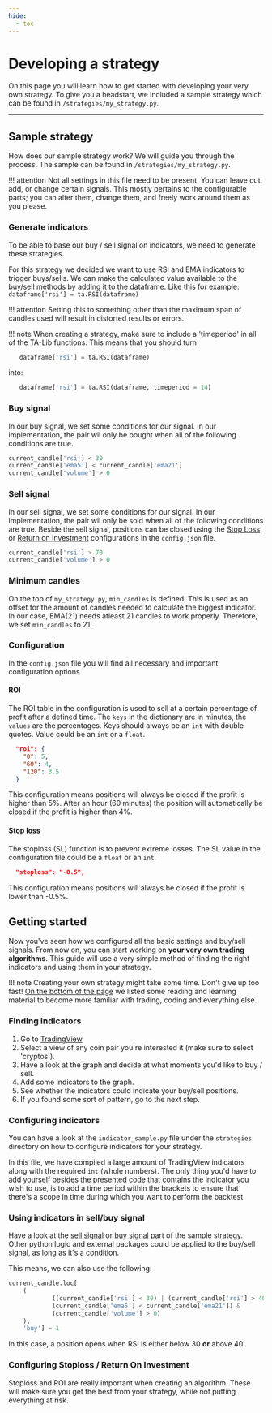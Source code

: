 ```yaml
---
hide:
  - toc
---
```

# Developing a strategy
On this page you will learn how to get started with developing your very own strategy. To give you a headstart, we included a sample strategy which can be found in ``/strategies/my_strategy.py``. 
***
## Sample strategy
How does our sample strategy work? We will guide you through the process. The sample can be found in ``/strategies/my_strategy.py``. 

!!! attention
    Not all settings in this file need to be present. You can leave out, add, or change certain signals. This mostly pertains to the configurable parts; you can alter them, change them, and freely work around them as you please.

### Generate indicators
To be able to base our buy / sell signal on indicators, we need to generate these strategies. 

For this strategy we decided we want to use RSI and EMA indicators to trigger buys/sells. We can make the calculated value available to the buy/sell methods by adding it to the dataframe. Like this for example: 
``dataframe['rsi'] = ta.RSI(dataframe)``

!!! attention
    Setting this to something other than the maximum span of candles used will result in distorted results or errors.

!!! note
    When creating a strategy, make sure to include a 'timeperiod' in all of the TA-Lib functions. This means that you should turn 
```python 
   dataframe['rsi'] = ta.RSI(dataframe)
```
into:
```python
   dataframe['rsi'] = ta.RSI(dataframe, timeperiod = 14)
```

### Buy signal
In our buy signal, we set some conditions for our signal. In our implementation, the pair wil only be bought when all of the following conditions are true.
```python
current_candle['rsi'] < 30
current_candle['ema5'] < current_candle['ema21']
current_candle['volume'] > 0
```

### Sell signal
In our sell signal, we set some conditions for our signal. In our implementation, the pair wil only be sold when all of the following conditions are true. Beside the sell signal, positions can be closed using the [Stop Loss](#stop-loss) or [Return on Investment](#ROI) configurations in the ``config.json`` file.
```python
current_candle['rsi'] > 70
current_candle['volume'] > 0
```

### Minimum candles 
On the top of ``my_strategy.py``, ``min_candles`` is defined. This is used as an offset for the amount of candles needed to calculate the biggest indicator. In our case, EMA(21) needs atleast 21 candles to work properly. Therefore, we set ``min_candles`` to 21. 

### Configuration
In the ``config.json`` file you will find all necessary and important configuration options. 
#### ROI
The ROI table in the configuration is used to sell at a certain percentage of profit after a defined time. The `keys` in the dictionary are in minutes, the `values` are the percentages. Keys should always be an `int` with double quotes. Value could be an `int` or a `float`.
```json
  "roi": {
    "0": 5,
    "60": 4,
    "120": 3.5
  }
```
This configuration means positions will always be closed if the profit is higher than 5%. After an hour (60 minutes) the position will automatically be closed if the profit is higher than 4%.

#### Stop loss
The stoploss (SL) function is to prevent extreme losses. The SL value in the configuration file could be a `float` or an `int`.
```json
  "stoploss": "-0.5",
```
This configuration means positions will always be closed if the profit is lower than -0.5%.

## Getting started
Now you've seen how we configured all the basic settings and buy/sell signals. From now on, you can start working on **your very own trading algorithms**. This guide will use a very simple method of finding the right indicators and using them in your strategy. 

!!! note 
    Creating your own strategy might take some time. Don't give up too fast! [On the bottom of the page](#extra-information) we listed some reading and learning material to become more familiar with trading, coding and everything else.
    
### Finding indicators
1. Go to [TradingView](https://www.tradingview.com/chart/)
2. Select a view of any coin pair you're interested it (make sure to select 'cryptos').
3. Have a look at the graph and decide at what moments you'd like to buy / sell.
4. Add some indicators to the graph.
5. See whether the indicators could indicate your buy/sell positions.
6. If you found some sort of pattern, go to the next step.
 
### Configuring indicators
You can have a look at the `indicator_sample.py` file under the `strategies` directory on how to configure indicators for your strategy. 

In this file, we have compiled a large amount of TradingView indicators along with the required `int` (whole numbers). The only thing you'd have to add yourself besides the presented code that contains the indicator you wish to use, is to add a time period within the brackets to ensure that there's a scope in time during which you want to perform the backtest. 
### Using indicators in sell/buy signal
Have a look at the [sell signal](#sell-signal) or [buy signal](#buy-signal) part of the sample strategy. Other python logic and external packages could be applied to the buy/sell signal, as long as it's a condition. 

This means, we can also use the following:
```python 
current_candle.loc[
    (
            ((current_candle['rsi'] < 30) | (current_candle['rsi'] > 40)) &
            (current_candle['ema5'] < current_candle['ema21']) &
            (current_candle['volume'] > 0)
    ),
    'buy'] = 1
```
In this case, a position opens when RSI is either below 30 **or** above 40. 

### Configuring Stoploss / Return On Investment
Stoploss and ROI are really important when creating an algorithm. These will make sure you get the best from your strategy, while not putting everything at risk.


